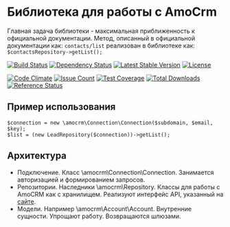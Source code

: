 Библиотека для работы с AmoCrm
==============================
Главная задача библиотеки - максимальная приближенность к официальной документации.
Метод, описанный в официальной документации как:
`contacts/list`
реализован в библиотеке как:
`$contactsRepository->getList();`

[![Build Status](https://travis-ci.org/antonmarin/amocrm.svg?branch=master)](https://travis-ci.org/antonmarin/amocrm)
[![Dependency Status](https://www.versioneye.com/php/antonmarin:amocrm/dev-master/badge)](https://www.versioneye.com/php/antonmarin:amocrm/dev-master)
[![Latest Stable Version](https://poser.pugx.org/antonmarin/amocrm/v/stable)](https://packagist.org/packages/antonmarin/amocrm)
[![License](https://poser.pugx.org/antonmarin/amocrm/license)](https://packagist.org/packages/antonmarin/amocrm)

[![Code Climate](https://codeclimate.com/github/antonmarin/amocrm/badges/gpa.svg)](https://codeclimate.com/github/antonmarin/amocrm)
[![Issue Count](https://codeclimate.com/github/antonmarin/amocrm/badges/issue_count.svg)](https://codeclimate.com/github/antonmarin/amocrm)
[![Test Coverage](https://codeclimate.com/github/antonmarin/amocrm/badges/coverage.svg)](https://codeclimate.com/github/antonmarin/amocrm/coverage)
[![Total Downloads](https://poser.pugx.org/antonmarin/amocrm/downloads)](https://packagist.org/packages/antonmarin/amocrm)
[![Reference Status](https://www.versioneye.com/php/antonmarin:amocrm/reference_badge.svg)](https://www.versioneye.com/php/antonmarin:amocrm/references)

Пример использования
--------------------
```
$connection = new \amocrm\Connection\Connection($subdomain, $email, $key);
$list = (new LeadRepository($connection))->getList();
```

Архитектура
-----------
- Подключение. Класс \amocrm\Connection\Connection. Занимается авторизацией и формированием запросов. 
- Репозитории. Наследники \amocrm\Repository. Классы для работы с AmoCRM как с хранилищем. 
Реализуют интерфейс API, указанный на [сайте](https://developers.amocrm.ru/rest_api/).
- Модели. Например \amocrm\Account\Account. Внутренние сущности. Упрощают работу. 
Возвращаются шлюзами.
